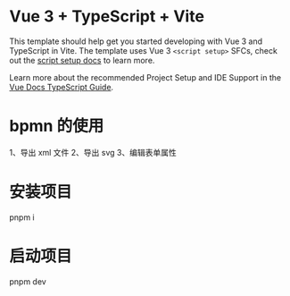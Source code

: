 # Vue 3 + TypeScript + Vite

This template should help get you started developing with Vue 3 and TypeScript in Vite. The template uses Vue 3 `<script setup>` SFCs, check out the [script setup docs](https://v3.vuejs.org/api/sfc-script-setup.html#sfc-script-setup) to learn more.

Learn more about the recommended Project Setup and IDE Support in the [Vue Docs TypeScript Guide](https://vuejs.org/guide/typescript/overview.html#project-setup).

# bpmn 的使用

1、导出 xml 文件
2、导出 svg
3、编辑表单属性

# 安装项目

pnpm i

# 启动项目

pnpm dev
